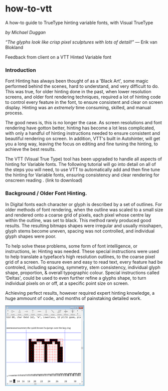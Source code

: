 # how-to-vtt
A how-to guide to TrueType hinting variable fonts, with Visual TrueType

_by Michael Duggan_

_“The glyphs look like crisp pixel sculptures with lots of detail!”_ — Erik van Blokland

Feedback from client on a VTT Hinted Variable font

### Introduction
Font Hinting has always been thought of as a 'Black Art', some magic performed behind the scenes, hard to understand, and very difficult to do. This was true, for older hinting done in the past, when lower resolution screens, and older font rendering techniques, required a lot of hinting code to control every feature in the font, to ensure consistent and clear on screen display. Hinting was an _extremely_ time consuming, skilled, and manual process. 

The good news is, this is no longer the case. As screen resolutions and font rendering have gotton better, hinting has become a lot less complicated, with only a handful of hinting instructions needed to ensure consistent and beautiful rendering on screen. In addition, VTT's built in Autohinter, will get you a long way, leaving the focus on editing and fine tuning the hinting, to achieve the best results.

The VTT (Visual True Type) tool has been upgraded to handle all aspects of hinting for Variable fonts. The following tutorial will go into detail on all of the steps you will need, to use VTT to automatically add and then fine tune the hinting for Variable fonts, ensuring consistency and clear rendering for onscreen reading . (link to download)

### Background / Older Font Hinting.

In Digital fonts each character or glyph is described by a set of outlines. For older methods of font rendering, when the outline was scaled to a small size and rendered onto a coarse grid of pixels, each pixel whose centre lay within the outline, was set to black. This method rarely produced good results. The resulting bitmaps shapes were irregular and usually misshapen, glyph stems become uneven, spacing was not controlled, and individual glyph shapes were poor.

To help solve these problems, some form of font intelligence, or instructions, ie: Hinting was needed. These special instructions were used to help translate a typeface’s high resolution outlines, to the coarse pixel grid of a screen. To ensure even and easy to read text, every feature had be controled, including spacing, symmetry, stem consistency, individual glyph shape, proportion, & overall typographic colour. Special instructions called ‘Deltas', could be used to even further refine a glyphs shape, to turn individual pixels on or off, at a specific point size on screen. 

Achieving perfect results, however required expert hinting knowledge, a huge ammount of code, and months of painstaking detailed work. 

<img width="50%" height="50%" src="Images/unhintedm.png">
